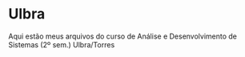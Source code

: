 # Ulbra
Aqui estão meus arquivos do curso de Análise e Desenvolvimento de Sistemas (2º sem.) Ulbra/Torres

